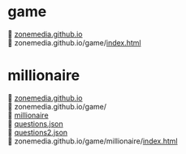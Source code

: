 # game
📁 <a href="https://github.com/zonemedia/zonemedia.github.io">zonemedia.github.io</a>
<br />
📁 zonemedia.github.io/game/<a href="https://zonemedia.github.io/game">index.html</a>
# millionaire
📁 <a href="https://github.com/zonemedia/zonemedia.github.io">zonemedia.github.io</a>
<br />
📁 zonemedia.github.io/game/
<br />
📁 <a href="https://github.com/zonemedia/zonemedia.github.io/tree/master/game/millionaire">millionaire</a>
<br />
📄 <a href="https://github.com/zonemedia/zonemedia.github.io/blob/master/game/questions.json">questions.json</a>
<br />
📄 <a href="https://github.com/zonemedia/zonemedia.github.io/blob/master/game/questions2.json">questions2.json</a>
<br />
📁 zonemedia.github.io/game/millionaire/<a href="https://zonemedia.github.io/game/millionaire">index.html</a>
